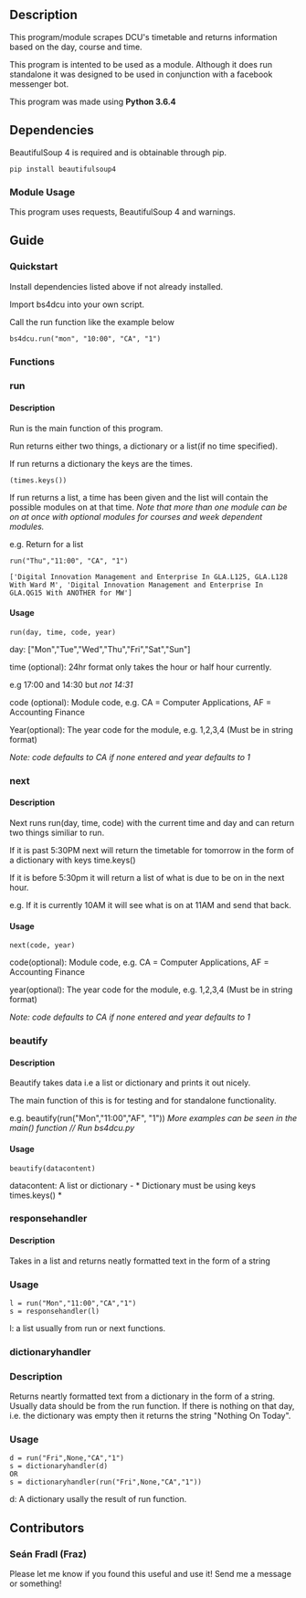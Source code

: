 ## Description 

This program/module scrapes DCU's timetable and returns information based on the day, course and time. 

This program is intented to be used as a module. Although it does run standalone it was designed to be used in conjunction with a facebook messenger bot.

This program was made using **Python 3.6.4**

## Dependencies

BeautifulSoup 4 is required and is obtainable through pip.

```
pip install beautifulsoup4
```

### Module Usage

This program uses requests, BeautifulSoup 4 and warnings.

## Guide

### Quickstart

Install dependencies listed above if not already installed.

Import bs4dcu into your own script. 

Call the run function like the example below

```
bs4dcu.run("mon", "10:00", "CA", "1")
```

### Functions

### run

#### Description

Run is the main function of this program.

Run returns either two things, a dictionary or a list(if no time specified).

If run returns a dictionary the keys are the times. 
````
(times.keys()) 
````

If run returns a list, a time has been given and the list will contain the possible modules on at that time. *Note that more than one module can be on at once with optional modules for courses and week dependent modules.*

e.g. Return for a list 

```
run("Thu","11:00", "CA", "1")

['Digital Innovation Management and Enterprise In GLA.L125, GLA.L128 With Ward M', 'Digital Innovation Management and Enterprise In GLA.QG15 With ANOTHER for MW']
```

#### Usage

```
run(day, time, code, year)
````
day: ["Mon","Tue","Wed","Thu","Fri","Sat","Sun"]

time (optional): 24hr format only takes the hour or half hour currently. 

e.g 17:00 and 14:30 but *not 14:31*

code (optional): Module code, e.g. CA = Computer Applications, AF = Accounting Finance 

Year(optional): The year code for the module, e.g. 1,2,3,4 (Must be in string format)

*Note: code defaults to CA if none entered and year defaults to 1*

### next

#### Description

Next runs run(day, time, code) with the current time and day and can return two things similiar to run.

If it is past 5:30PM next will return the timetable for tomorrow in the form of a dictionary with keys time.keys()

If it is before 5:30pm it will return a list of what is due to be on in the next hour. 

e.g. If it is currently 10AM it will see what is on at 11AM and send that back. 

#### Usage

```
next(code, year)
```

code(optional): Module code, e.g. CA = Computer Applications, AF = Accounting Finance

year(optional): The year code for the module, e.g. 1,2,3,4 (Must be in string format) 

*Note: code defaults to CA if none entered and year defaults to 1*


### beautify

#### Description

Beautify takes data i.e a list or dictionary and prints it out nicely. 

The main function of this is for testing and for standalone functionality.

e.g. beautify(run("Mon","11:00","AF", "1")) *More examples can be seen in the main() function // Run bs4dcu.py*

#### Usage 

```
beautify(datacontent)
```

datacontent: A list or dictionary - * Dictionary must be using keys times.keys() *

### responsehandler

#### Description

Takes in a list and returns neatly formatted text in the form of a string

### Usage

```
l = run("Mon","11:00","CA","1")
s = responsehandler(l)
```

l: a list usually from run or next functions.

### dictionaryhandler

### Description

Returns neartly formatted text from a dictionary in the form of a string. Usually data should be from the run function.
If there is nothing on that day, i.e. the dictionary was empty then it returns the string "Nothing On Today".

### Usage

```
d = run("Fri",None,"CA","1")
s = dictionaryhandler(d)
OR
s = dictionaryhandler(run("Fri",None,"CA","1"))
```

d: A dictionary usally the result of run function.
## Contributors

### Seán Fradl (Fraz)

Please let me know if you found this useful and use it! Send me a message or something!
